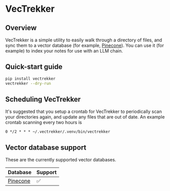 # VecTrekker

## Overview

VecTrekker is a simple utility to easily walk through a directory of files, and
sync them to a vector database (for example, [Pinecone]). You can use it (for
example) to index your notes for use with an LLM chain.

## Quick-start guide

```bash
pip install vectrekker
vectrekker --dry-run
```

## Scheduling VecTrekker

It's suggested that you setup a crontab for VecTrekker to periodically scan
your directories again, and update any files that are out of date. An example
crontab scanning every two hours is

```cron
0 */2 * * * ~/.vectrekker/.venv/bin/vectrekker
```

## Vector database support

These are the currently supported vector databases.

| Database   | Support |
| ---------- | ------- |
| [Pinecone] | ✅       |

[Pinecone]: https://www.pinecone.io/
